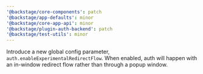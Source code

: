 ```yaml
---
'@backstage/core-components': patch
'@backstage/app-defaults': minor
'@backstage/core-app-api': minor
'@backstage/plugin-auth-backend': patch
'@backstage/test-utils': minor
---
```


Introduce a new global config parameter, `auth.enableExperimentalRedirectFlow`. When enabled, auth will happen with an in-window redirect flow rather than through a popup window.
